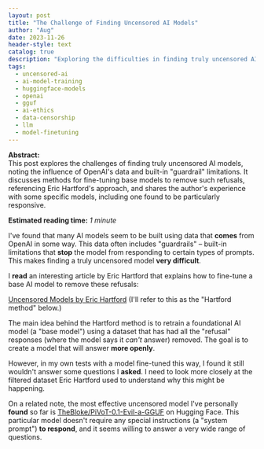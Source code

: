 ```yaml
---
layout: post
title: "The Challenge of Finding Uncensored AI Models"
author: "Aug"
date: 2023-11-26
header-style: text
catalog: true
description: "Exploring the difficulties in finding truly uncensored AI models. I discuss the influence of OpenAI's data and look at methods for fine-tuning base models to remove built-in limitations or refusals, mentioning my experiences with some specific models."
tags:
  - uncensored-ai
  - ai-model-training
  - huggingface-models
  - openai
  - gguf
  - ai-ethics
  - data-censorship
  - llm
  - model-finetuning
---
```


**Abstract:**  
This post explores the challenges of finding truly uncensored AI models, noting the influence of OpenAI's data and built-in "guardrail" limitations. It discusses methods for fine-tuning base models to remove such refusals, referencing Eric Hartford's approach, and shares the author's experience with some specific models, including one found to be particularly responsive.

**Estimated reading time:** _1 minute_

I've found that many AI models seem to be built using data that **comes** from OpenAI in some way. This data often includes "guardrails" – built-in limitations that **stop** the model from responding to certain types of prompts. This makes finding a truly uncensored model **very difficult**.

I **read** an interesting article by Eric Hartford that explains how to fine-tune a base AI model to remove these refusals:

[Uncensored Models by Eric Hartford](https://erichartford.com/uncensored-models) (I'll refer to this as the "Hartford method" below.)

The main idea behind the Hartford method is to retrain a foundational AI model (a "base model") using a dataset that has had all the "refusal" responses (where the model says it _can't_ answer) removed. The goal is to create a model that will answer **more openly**.

However, in my own tests with a model fine-tuned this way, I found it still wouldn't answer some questions I **asked**. I need to look more closely at the filtered dataset Eric Hartford used to understand why this might be happening.

On a related note, the most effective uncensored model I've personally **found** so far is [TheBloke/PiVoT-0.1-Evil-a-GGUF](https://huggingface.co/TheBloke/PiVoT-0.1-Evil-a-GGUF) on Hugging Face. This particular model doesn't require any special instructions (a "system prompt") **to respond**, and it seems willing to answer a very wide range of questions.
